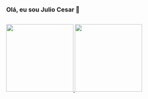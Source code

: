 ### Olá, eu sou Julio Cesar 👋

##
<div>
  <a href="https://github.com/julioxbs">
  <img height="180em" src="https://github-readme-stats.vercel.app/api?username=julioxbs&show_icons=true&theme=dracula&include_all_commits=true&count_private=true"/>
  <img height="180em" src="https://github-readme-stats.vercel.app/api/top-langs/?username=julioxbs&layout=compact&langs_count=7&theme=dracula"/>
</div>
